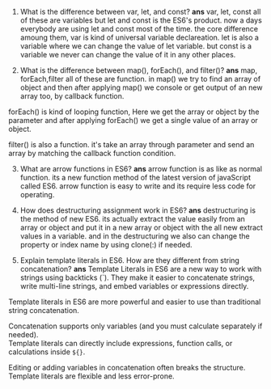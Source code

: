 1. What is the difference between var, let, and const?
**ans** var, let, const all of these are variables but let and const is the ES6's product. now a days everybody are using let and const most of the time. the core difference amoung them, var is kind of universal variable declareation. let is also a variable where we can change the value of let variable. but const is a variable  we never can change the value of it in any other places.

2. What is the difference between map(), forEach(), and filter()?
**ans** map, forEach,filter all of these are function. in map() we try to find an array of object and then after applying map() we console or get output of an new array too, by callback function. 

forEach() is kind of looping function, Here we get the array or object by the parameter and after applying forEach() we get a single value of an array or object.  

filter() is also a function. it's take an array through parameter and send an array by matching the callback function condition.

3. What are arrow functions in ES6?
**ans** arrow function is as like as normal function. its a new function method of the latest version of javaScript called ES6. arrow function is easy to write and its require less code for operating.

4. How does destructuring assignment work in ES6?
**ans** destructuring is the method of new ES6. its actually extract the value easily from an array or object and put it in a new array or object with the all new extract values in a variable. and in the destructuring we also can change the property or index name by using clone(:) if needed. 

5. Explain template literals in ES6. How are they different from string concatenation?
**ans** Template Literals in ES6 are a new way to work with strings using backticks (`). They make it easier to concatenate strings, write multi-line strings, and embed variables or expressions directly.

Template literals in ES6 are more powerful and easier to use than traditional string concatenation.

Concatenation supports only variables (and you must calculate separately if needed).  
Template literals can directly include expressions, function calls, or calculations inside `${}`.

Editing or adding variables in concatenation often breaks the structure.  
Template literals are flexible and less error-prone.
